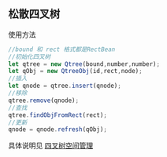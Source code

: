 ## 松散四叉树

使用方法

```typescript
//bound 和 rect 格式都是RectBean
//初始化四叉树
let qtree = new Qtree(bound,number,number);
let qObj = new QtreeObj(id,rect,node);
//插入
let qnode = qtree.insert(qnode);
//移除
qtree.remove(qnode);
//查找
qtree.findObjFromRect(rect);
//更新
qnode = qnode.refresh(qObj);
```

具体说明见 [四叉树空间管理](https://busyo.buzz/article/3357cf00d6c0/)